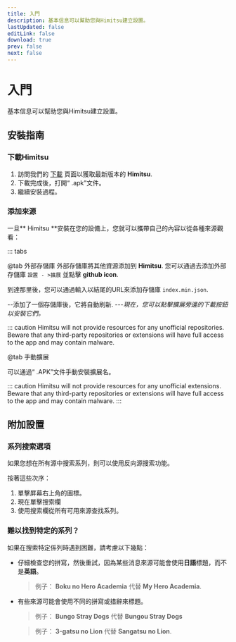 ```yaml
---
title: 入門
description: 基本信息可以幫助您與Himitsu建立設置。
lastUpdated: false
editLink: false
download: true
prev: false
next: false
---
```




# 入門

基本信息可以幫助您與Himitsu建立設置。

## 安裝指南

### 下載Himitsu

1. 訪問我們的 [下載](/download/) 頁面以獲取最新版本的 **Himitsu**.
2. 下載完成後，打開“ .apk”文件。
3. 繼續安裝過程。

### 添加來源

一旦** Himitsu **安裝在您的設備上，您就可以攜帶自己的內容以從各種來源觀看：


::: tabs

@tab 外部存儲庫
外部存儲庫將其他資源添加到 **Himitsu**. 您可以通過去添加外部存儲庫 ``設置 - >擴展`` 並點擊 **github icon**.

到達那里後，您可以通過輸入以結尾的URL來添加存儲庫 `index.min.json`.

--添加了一個存儲庫後，它將自動刷新.
---*現在，您可以點擊擴展旁邊的下載按鈕以安裝它們。*

::: caution
Himitsu will not provide resources for any unofficial repositories. Beware that any third-party repositories or extensions will have full access to the app and may contain malware.

@tab 手動擴展

可以通過“ .APK”文件手動安裝擴展名。

::: caution
Himitsu will not provide resources for any unofficial extensions. Beware that any third-party repositories or extensions will have full access to the app and may contain malware.
:::

## 附加設置

### 系列搜索選項

如果您想在所有源中搜索系列，則可以使用反向源搜索功能。

按著這些次序：

1. 單擊屏幕右上角的圖標。
1. 現在單擊搜索欄
1. 使用搜索欄從所有可用來源查找系列。

### 難以找到特定的系列？

如果在搜索特定係列時遇到困難，請考慮以下幾點：

* 仔細檢查您的拼寫，然後重試，因為某些消息來源可能會使用**日語**標題，而不是**英語**。
  > 例子： **Boku no Hero Academia** 代替 **My Hero Academia**.

* 有些來源可能會使用不同的拼寫或措辭來標題。
  > 例子： **Bungo Stray Dogs** 代替 **Bungou Stray Dogs**

  > 例子： **3-gatsu no Lion** 代替 **Sangatsu no Lion**.


